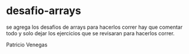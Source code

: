 # desafio-arrays

se agrega los desafios de arrays para hacerlos correr hay que comentar todo y solo dejar los ejercicios que se revisaran para
hacerlos correr.


Patricio Venegas
